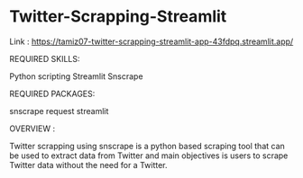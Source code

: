 # Twitter-Scrapping-Streamlit
Link : https://tamiz07-twitter-scrapping-streamlit-app-43fdpq.streamlit.app/


REQUIRED SKILLS:

Python scripting
Streamlit
Snscrape


REQUIRED PACKAGES:

snscrape
request
streamlit


OVERVIEW :

Twitter scrapping using snscrape is a python based scraping tool that can be used to extract data from Twitter
and main objectives is users to scrape Twitter data without the need for a Twitter.
